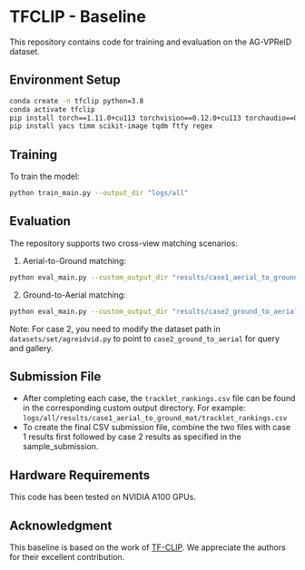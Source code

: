 # TFCLIP - Baseline

This repository contains code for training and evaluation on the AG-VPReID dataset.

## Environment Setup

```bash
conda create -n tfclip python=3.8
conda activate tfclip
pip install torch==1.11.0+cu113 torchvision==0.12.0+cu113 torchaudio==0.11.0 --extra-index-url https://download.pytorch.org/whl/cu113
pip install yacs timm scikit-image tqdm ftfy regex
```

## Training

To train the model:

```bash
python train_main.py --output_dir "logs/all"
```

## Evaluation

The repository supports two cross-view matching scenarios:

1. Aerial-to-Ground matching:
```bash
python eval_main.py --custom_output_dir "results/case1_aerial_to_ground" --output_dir "logs/all"
```

2. Ground-to-Aerial matching:
```bash
python eval_main.py --custom_output_dir "results/case2_ground_to_aerial" --output_dir "logs/all"
```

Note: For case 2, you need to modify the dataset path in `datasets/set/agreidvid.py` to point to `case2_ground_to_aerial` for query and gallery.

## Submission File

- After completing each case, the `tracklet_rankings.csv` file can be found in the corresponding custom output directory. For example: `logs/all/results/case1_aerial_to_ground_mat/tracklet_rankings.csv`
- To create the final CSV submission file, combine the two files with case 1 results first followed by case 2 results as specified in the sample_submission.

## Hardware Requirements

This code has been tested on NVIDIA A100 GPUs.

## Acknowledgment
This baseline is based on the work of [TF-CLIP](https://github.com/Syliz517/CLIP-REID). We appreciate the authors for their excellent contribution.